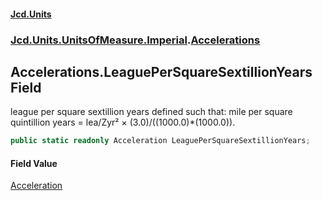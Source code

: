 #### [Jcd.Units](index.md 'index')

### [Jcd.Units.UnitsOfMeasure.Imperial](Jcd.Units.UnitsOfMeasure.Imperial.md 'Jcd.Units.UnitsOfMeasure.Imperial').[Accelerations](Accelerations.md 'Jcd.Units.UnitsOfMeasure.Imperial.Accelerations')

## Accelerations.LeaguePerSquareSextillionYears Field

league per square sextillion years defined such that: mile per square quintillion years = lea/Zyr² ×
(3.0)/((1000.0)*(1000.0)).

```csharp
public static readonly Acceleration LeaguePerSquareSextillionYears;
```

#### Field Value

[Acceleration](Acceleration.md 'Jcd.Units.UnitTypes.Acceleration')